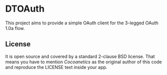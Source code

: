 DTOAuth
=======

This project aims to provide a simple OAuth client for the 3-legged OAuth 1.0a flow. 

License
-------

It is open source and covered by a standard 2-clause BSD license. That means you have to mention *Cocoanetics* as the original author of this code and reproduce the LICENSE text inside your app. 
